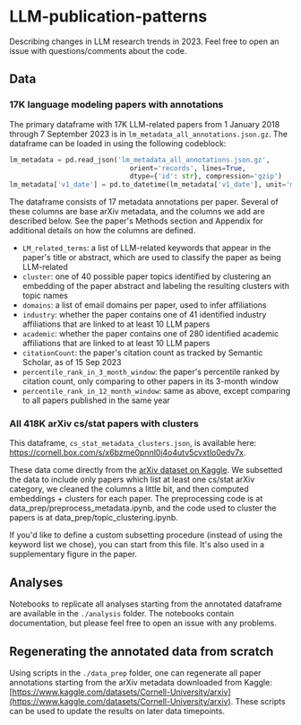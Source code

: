 # LLM-publication-patterns
Describing changes in LLM research trends in 2023. Feel free to open an issue with questions/comments about the code.

## Data

### 17K language modeling papers with annotations

The primary dataframe with 17K LLM-related papers from 1 January 2018 through 7 September 2023 is in `lm_metadata_all_annotations.json.gz`. 
The dataframe can be loaded in using the following codeblock:

```python
lm_metadata = pd.read_json('lm_metadata_all_annotations.json.gz',
                              orient='records', lines=True,
                              dtype={'id': str}, compression='gzip')
lm_metadata['v1_date'] = pd.to_datetime(lm_metadata['v1_date'], unit='ms')
```

The dataframe consists of 17 metadata annotations per paper. Several of these columns are base arXiv metadata, and the columns we add are described below. 
See the paper's Methods section and Appendix for additional details on how the columns are defined.

- `LM_related_terms`: a list of LLM-related keywords that appear in the paper's title or abstract, which are used to classify the paper as being LLM-related
- `cluster`: one of 40 possible paper topics identified by clustering an embedding of the paper abstract and labeling the resulting clusters with topic names
- `domains`: a list of email domains per paper, used to infer affiliations
- `industry`: whether the paper contains one of 41 identified industry affiliations that are linked to at least 10 LLM papers
- `academic`: whether the paper contains one of 280 identified academic affiliations that are linked to at least 10 LLM papers
- `citationCount`: the paper's citation count as tracked by Semantic Scholar, as of 15 Sep 2023
- `percentile_rank_in_3_month_window`: the paper's percentile ranked by citation count, only comparing to other papers in its 3-month window
- `percentile_rank_in_12_month_window`: same as above, except comparing to all papers published in the same year

### All 418K arXiv cs/stat papers with clusters

This dataframe, `cs_stat_metadata_clusters.json`, is available here: https://cornell.box.com/s/x6bzme0pnnl0j4o4utv5cvxtlo0edv7x.  

These data come directly from the [arXiv dataset on Kaggle](https://www.kaggle.com/datasets/Cornell-University/arxiv). We subsetted the data to include only papers which list at least one cs/stat arXiv category, we cleaned the columns a little bit, and then computed embeddings + clusters for each paper. The preprocessing code is at data_prep/preprocess_metadata.ipynb, and the code used to cluster the papers is at data_prep/topic_clustering.ipynb.  

If you'd like to define a custom subsetting procedure (instead of using the keyword list we chose), you can start from this file. It's also used in a supplementary figure in the paper.  

## Analyses

Notebooks to replicate all analyses starting from the annotated dataframe are available in the `./analysis` folder. The notebooks contain documentation, but please feel free to open an issue with any problems.

## Regenerating the annotated data from scratch

Using scripts in the `./data_prep` folder, one can regenerate all paper annotations starting from the arXiv metadata downloaded from Kaggle: [https://www.kaggle.com/datasets/Cornell-University/arxiv](https://www.kaggle.com/datasets/Cornell-University/arxiv).
These scripts can be used to update the results on later data timepoints.
